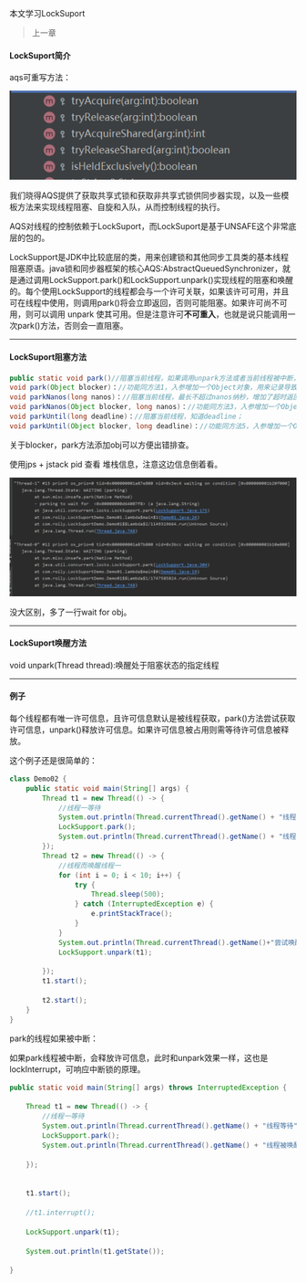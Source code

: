 本文学习LockSuport



> 上一章



#### LockSuport简介

aqs可重写方法：

![image-20220330205242470](thread11-locksuport.assets/image-20220330205242470.png)

 我们晓得AQS提供了获取共享式锁和获取非共享式锁供同步器实现，以及一些模板方法来实现线程阻塞、自旋和入队，从而控制线程的执行。

AQS对线程的控制依赖于LockSuport，而LockSuport是基于UNSAFE这个非常底层的包的。

  LockSupport是JDK中比较底层的类，用来创建锁和其他同步工具类的基本线程阻塞原语。java锁和同步器框架的核心AQS:AbstractQueuedSynchronizer，就是通过调用LockSupport.park()和LockSupport.unpark()实现线程的阻塞和唤醒的。每个使用LockSupport的线程都会与一个许可关联，如果该许可可用，并且可在线程中使用，则调用park()将会立即返回，否则可能阻塞。如果许可尚不可用，则可以调用 unpark 使其可用。但是注意许可**不可重入**，也就是说只能调用一次park()方法，否则会一直阻塞。



<hr>




#### LockSuport阻塞方法

```java
public static void park()//阻塞当前线程，如果调用unpark方法或者当前线程被中断，从能从park()方法中返回
void park(Object blocker)：//功能同方法1，入参增加一个Object对象，用来记录导致线程阻塞的阻塞对象，方便进行问题排查；
void parkNanos(long nanos)：//阻塞当前线程，最长不超过nanos纳秒，增加了超时返回的特性；
void parkNanos(Object blocker, long nanos)：//功能同方法3，入参增加一个Object对象，用来记录导致线程阻塞的阻塞对象，方便进行问题排查；
void parkUntil(long deadline)：//阻塞当前线程，知道deadline；
void parkUntil(Object blocker, long deadline)：//功能同方法5，入参增加一个Object对象，用来记录导致线程阻塞的阻塞对象，方便进行问题排查；
```

关于blocker，park方法添加obj可以方便出错排查。

使用jps + jstack pid 查看 堆栈信息，注意这边信息倒着看。

![image-20220330212905829](thread11-locksuport.assets/image-20220330212905829.png)

没大区别，多了一行wait for obj。



<hr>



#### LockSuport唤醒方法

void unpark(Thread thread):唤醒处于阻塞状态的指定线程



<hr>

#### 例子

每个线程都有唯一许可信息，且许可信息默认是被线程获取，park()方法尝试获取许可信息，unpark()释放许可信息。如果许可信息被占用则需等待许可信息被释放。



这个例子还是很简单的：

```java
class Demo02 {
    public static void main(String[] args) {
        Thread t1 = new Thread(() -> {
            //线程一等待
            System.out.println(Thread.currentThread().getName() + "线程等待");
            LockSupport.park();
            System.out.println(Thread.currentThread().getName() + "线程被唤醒，继续执行");
        });
        Thread t2 = new Thread(() -> {
            //线程而唤醒线程一
            for (int i = 0; i < 10; i++) {
                try {
                    Thread.sleep(500);
                } catch (InterruptedException e) {
                    e.printStackTrace();
                }
            }
            System.out.println(Thread.currentThread().getName()+"尝试唤醒"+t1.getName());
            LockSupport.unpark(t1);

        });
        t1.start();

        t2.start();
    }
}
```



park的线程如果被中断：

如果park线程被中断，会释放许可信息，此时和unpark效果一样，这也是lockInterrupt，可响应中断锁的原理。

```java
public static void main(String[] args) throws InterruptedException {

    Thread t1 = new Thread(() -> {
        //线程一等待
        System.out.println(Thread.currentThread().getName() + "线程等待");
        LockSupport.park();
        System.out.println(Thread.currentThread().getName() + "线程被唤醒，继续执行");

    });


    t1.start();

    //t1.interrupt();

    LockSupport.unpark(t1);

    System.out.println(t1.getState());

}
```

